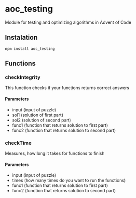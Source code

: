 # aoc_testing
Module for testing and optimizing algorithms in Advent of Code

## Instalation

    npm install aoc_testing
    
## Functions
### checkIntegrity
This function checks if your functions returns correct answers
#### Parameters
- input (input of puzzle)
- sol1 (solution of first part)
- sol2 (solution of second part)
- func1 (function that returns solution to first part)
- func2 (function that returns solution to second part)

### checkTime
Measures, how long it takes for functions to finish
#### Parameters
- input (input of puzzle)
- times (how many times do you want to run the functions)
- func1 (function that returns solution to first part)
- func2 (function that returns solution to second part)

